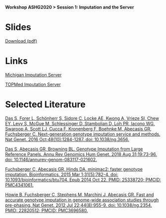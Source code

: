 **Workshop ASHG2020  > Session 1: Imputation and the Server**

# Slides

[Download (pdf)](https://github.com/lukfor/imputationserver-ashg20/raw/main/slides/Section_1_MIS%20workshop%202020.pdf)


# Links

[Michigan Imputation Server](https://imputationserver.sph.umich.edu)

[TOPMed Imputation Server](https://imputation.biodatacatalyst.nhlbi.nih.gov)


# Selected Literature

[Das S, Forer L, Schönherr S, Sidore C, Locke AE, Kwong A, Vrieze SI, Chew EY, Levy S, McGue M, Schlessinger D, Stambolian D, Loh PR, Iacono WG, Swaroop A, Scott LJ, Cucca F, Kronenberg F, Boehnke M, Abecasis GR, Fuchsberger C. Next-generation genotype imputation service and methods. Nat Genet. 2016 Oct;48(10):1284-1287. doi: 10.1038/ng.3656.](https://www.ncbi.nlm.nih.gov/pmc/articles/pmid/27571263/)

[Das S, Abecasis GR, Browning BL. Genotype Imputation from Large Reference Panels. Annu Rev Genomics Hum Genet. 2018 Aug 31;19:73-96. doi: 10.1146/annurev-genom-083117-021602.](https://arjournals.annualreviews.org/doi/10.1146/annurev-genom-083117-021602?url_ver=Z39.88-2003&rfr_id=ori:rid:crossref.org&rfr_dat=cr_pub%20%200pubmed)

[Fuchsberger C, Abecasis GR, Hinds DA. minimac2: faster genotype imputation. Bioinformatics. 2015 Mar 1;31(5):782-4. doi: 10.1093/bioinformatics/btu704. Epub 2014 Oct 22. PMID: 25338720; PMCID: PMC4341061.](https://www.ncbi.nlm.nih.gov/pmc/articles/pmid/25338720/)

[Howie B, Fuchsberger C, Stephens M, Marchini J, Abecasis GR. Fast and accurate genotype imputation in genome-wide association studies through pre-phasing. Nat Genet. 2012 Jul 22;44(8):955-9. doi: 10.1038/ng.2354. PMID: 22820512; PMCID: PMC3696580.](https://www.ncbi.nlm.nih.gov/pmc/articles/pmid/22820512/)
